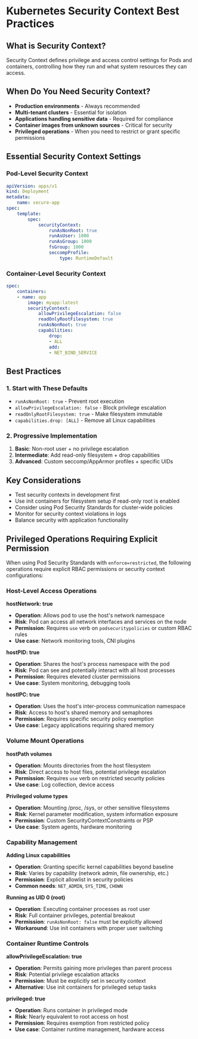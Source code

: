 # Kubernetes Security Context Best Practices

## What is Security Context?

Security Context defines privilege and access control settings for Pods and containers, controlling how they run and what system resources they can access.

## When Do You Need Security Context?

- **Production environments** - Always recommended
- **Multi-tenant clusters** - Essential for isolation
- **Applications handling sensitive data** - Required for compliance
- **Container images from unknown sources** - Critical for security
- **Privileged operations** - When you need to restrict or grant specific permissions

## Essential Security Context Settings

### Pod-Level Security Context

```yaml
apiVersion: apps/v1
kind: Deployment
metadata:
    name: secure-app
spec:
    template:
        spec:
            securityContext:
                runAsNonRoot: true
                runAsUser: 1000
                runAsGroup: 1000
                fsGroup: 1000
                seccompProfile:
                    type: RuntimeDefault
```

### Container-Level Security Context

```yaml
spec:
    containers:
    - name: app
        image: myapp:latest
        securityContext:
            allowPrivilegeEscalation: false
            readOnlyRootFilesystem: true
            runAsNonRoot: true
            capabilities:
                drop:
                - ALL
                add:
                - NET_BIND_SERVICE
```

## Best Practices

### 1. Start with These Defaults
- `runAsNonRoot: true` - Prevent root execution
- `allowPrivilegeEscalation: false` - Block privilege escalation
- `readOnlyRootFilesystem: true` - Make filesystem immutable
- `capabilities.drop: [ALL]` - Remove all Linux capabilities

### 2. Progressive Implementation
1. **Basic**: Non-root user + no privilege escalation
2. **Intermediate**: Add read-only filesystem + drop capabilities
3. **Advanced**: Custom seccomp/AppArmor profiles + specific UIDs


## Key Considerations

- Test security contexts in development first
- Use init containers for filesystem setup if read-only root is enabled
- Consider using Pod Security Standards for cluster-wide policies
- Monitor for security context violations in logs
- Balance security with application functionality

## Privileged Operations Requiring Explicit Permission

When using Pod Security Standards with `enforce=restricted`, the following operations require explicit RBAC permissions or security context configurations:

### Host-Level Access Operations

**hostNetwork: true**
- **Operation**: Allows pod to use the host's network namespace
- **Risk**: Pod can access all network interfaces and services on the node
- **Permission**: Requires `use` verb on `podsecuritypolicies` or custom RBAC rules
- **Use case**: Network monitoring tools, CNI plugins

**hostPID: true**
- **Operation**: Shares the host's process namespace with the pod
- **Risk**: Pod can see and potentially interact with all host processes
- **Permission**: Requires elevated cluster permissions
- **Use case**: System monitoring, debugging tools

**hostIPC: true**
- **Operation**: Uses the host's inter-process communication namespace
- **Risk**: Access to host's shared memory and semaphores
- **Permission**: Requires specific security policy exemption
- **Use case**: Legacy applications requiring shared memory

### Volume Mount Operations

**hostPath volumes**
- **Operation**: Mounts directories from the host filesystem
- **Risk**: Direct access to host files, potential privilege escalation
- **Permission**: Requires `use` verb on restricted security policies
- **Use case**: Log collection, device access

**Privileged volume types**
- **Operation**: Mounting /proc, /sys, or other sensitive filesystems
- **Risk**: Kernel parameter modification, system information exposure
- **Permission**: Custom SecurityContextConstraints or PSP
- **Use case**: System agents, hardware monitoring

### Capability Management

**Adding Linux capabilities**
- **Operation**: Granting specific kernel capabilities beyond baseline
- **Risk**: Varies by capability (network admin, file ownership, etc.)
- **Permission**: Explicit allowlist in security policies
- **Common needs**: `NET_ADMIN`, `SYS_TIME`, `CHOWN`

**Running as UID 0 (root)**
- **Operation**: Executing container processes as root user
- **Risk**: Full container privileges, potential breakout
- **Permission**: `runAsNonRoot: false` must be explicitly allowed
- **Workaround**: Use init containers with proper user switching

### Container Runtime Controls

**allowPrivilegeEscalation: true**
- **Operation**: Permits gaining more privileges than parent process
- **Risk**: Potential privilege escalation attacks
- **Permission**: Must be explicitly set in security context
- **Alternative**: Use init containers for privileged setup tasks

**privileged: true**
- **Operation**: Runs container in privileged mode
- **Risk**: Nearly equivalent to root access on host
- **Permission**: Requires exemption from restricted policy
- **Use case**: Container runtime management, hardware access